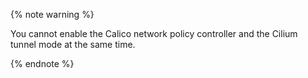 {% note warning %}

You cannot enable the Calico network policy controller and the Cilium tunnel mode at the same time.

{% endnote %}